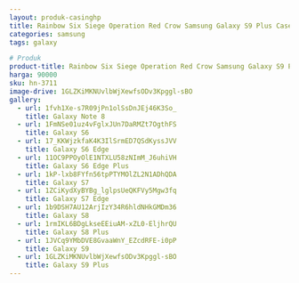 ```yaml
---
layout: produk-casinghp
title: Rainbow Six Siege Operation Red Crow Samsung Galaxy S9 Plus Case
categories: samsung
tags: galaxy

# Produk
product-title: Rainbow Six Siege Operation Red Crow Samsung Galaxy S9 Plus Case
harga: 90000
sku: hn-3711
image-drive: 1GLZKiMKNUvlbWjXewfsODv3Kpggl-sBO
gallery:
  - url: 1fvh1Xe-s7R09jPn1olSsDnJEj46K3So_
    title: Galaxy Note 8
  - url: 1FmNSe01uz4vFglxJUn7DaRMZt7OgthFS
    title: Galaxy S6
  - url: 17_KKWjzkfaK4K3IlSrmED7QSdKyssJVV
    title: Galaxy S6 Edge
  - url: 11OC9PPOyOlE1NTXLU58zNImM_J6uhiVH
    title: Galaxy S6 Edge Plus
  - url: 1kP-lxb8FYfn56tpPTYMOlZL2N1ADhQDA
    title: Galaxy S7
  - url: 1ZCiKydXyBYBg_lglpsUeQKFVy5Mgw3fq
    title: Galaxy S7 Edge
  - url: 1b9DSH7AU12ArjIzY34R6hldNHkGMDm36
    title: Galaxy S8
  - url: 1rmIKL6BDgLkseEEiuAM-xZL0-EljhrQU
    title: Galaxy S8 Plus
  - url: 1JVCq9YMbDVE8GvaaWnY_EZcdRFE-i0pP
    title: Galaxy S9
  - url: 1GLZKiMKNUvlbWjXewfsODv3Kpggl-sBO
    title: Galaxy S9 Plus
---
```


